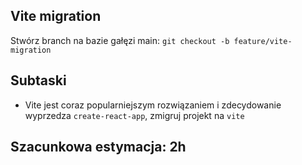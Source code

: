 ## Vite migration

Stwórz branch na bazie gałęzi main:
`git checkout -b feature/vite-migration`

## Subtaski
- Vite jest coraz popularniejszym rozwiązaniem i zdecydowanie wyprzedza `create-react-app`, zmigruj projekt na `vite`

## Szacunkowa estymacja: 2h
